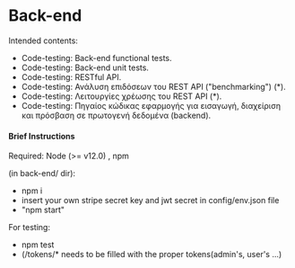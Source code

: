 # Back-end

Intended contents:

- Code-testing: Back-end functional tests.
- Code-testing: Back-end unit tests.
- Code-testing: RESTful API.
- Code-testing: Ανάλυση επιδόσεων του REST API ("benchmarking") (\*).
- Code-testing: Λειτουργίες χρέωσης του REST API (\*).
- Code-testing: Πηγαίος κώδικας εφαρμογής για εισαγωγή, διαχείριση και πρόσβαση σε πρωτογενή δεδομένα (backend).


#### Brief Instructions

Required: Node (>= v12.0) , npm

(in back-end/ dir):
- npm i
- insert your own stripe secret key and jwt secret in config/env.json file
- "npm start"

For testing:
- npm test
- (/tokens/* needs to be filled with the proper tokens(admin's, user's ...)
